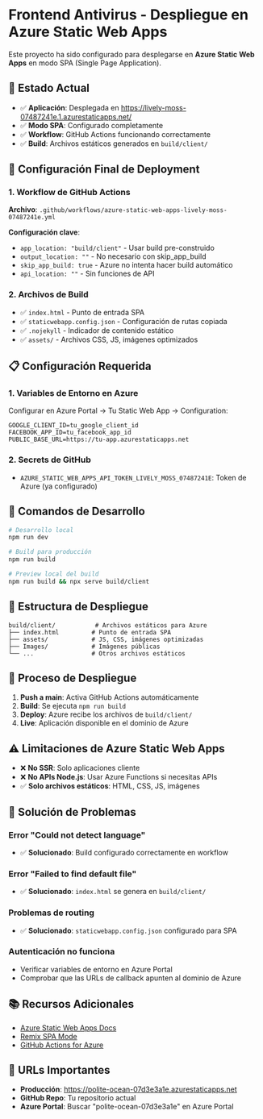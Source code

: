 # Frontend Antivirus - Despliegue en Azure Static Web Apps

Este proyecto ha sido configurado para desplegarse en **Azure Static Web Apps** en modo SPA (Single Page Application).

## 🚀 Estado Actual

- ✅ **Aplicación**: Desplegada en https://lively-moss-07487241e.1.azurestaticapps.net/
- ✅ **Modo SPA**: Configurado completamente
- ✅ **Workflow**: GitHub Actions funcionando correctamente
- ✅ **Build**: Archivos estáticos generados en `build/client/`

## 🔧 Configuración Final de Deployment

### 1. Workflow de GitHub Actions

**Archivo**: `.github/workflows/azure-static-web-apps-lively-moss-07487241e.yml`

**Configuración clave**:

- `app_location: "build/client"` - Usar build pre-construido
- `output_location: ""` - No necesario con skip_app_build
- `skip_app_build: true` - Azure no intenta hacer build automático
- `api_location: ""` - Sin funciones de API

### 2. Archivos de Build

- ✅ `index.html` - Punto de entrada SPA
- ✅ `staticwebapp.config.json` - Configuración de rutas copiada
- ✅ `.nojekyll` - Indicador de contenido estático
- ✅ `assets/` - Archivos CSS, JS, imágenes optimizados

## 📋 Configuración Requerida

### 1. Variables de Entorno en Azure

Configurar en Azure Portal → Tu Static Web App → Configuration:

```
GOOGLE_CLIENT_ID=tu_google_client_id
FACEBOOK_APP_ID=tu_facebook_app_id
PUBLIC_BASE_URL=https://tu-app.azurestaticapps.net
```

### 2. Secrets de GitHub

- `AZURE_STATIC_WEB_APPS_API_TOKEN_LIVELY_MOSS_07487241E`: Token de Azure (ya configurado)

## 🔧 Comandos de Desarrollo

```bash
# Desarrollo local
npm run dev

# Build para producción
npm run build

# Preview local del build
npm run build && npx serve build/client
```

## 📁 Estructura de Despliegue

```
build/client/           # Archivos estáticos para Azure
├── index.html         # Punto de entrada SPA
├── assets/            # JS, CSS, imágenes optimizadas
├── Images/            # Imágenes públicas
└── ...                # Otros archivos estáticos
```

## 🔄 Proceso de Despliegue

1. **Push a main**: Activa GitHub Actions automáticamente
2. **Build**: Se ejecuta `npm run build`
3. **Deploy**: Azure recibe los archivos de `build/client/`
4. **Live**: Aplicación disponible en el dominio de Azure

## ⚠️ Limitaciones de Azure Static Web Apps

- ❌ **No SSR**: Solo aplicaciones cliente
- ❌ **No APIs Node.js**: Usar Azure Functions si necesitas APIs
- ✅ **Solo archivos estáticos**: HTML, CSS, JS, imágenes

## 🐛 Solución de Problemas

### Error "Could not detect language"

- ✅ **Solucionado**: Build configurado correctamente en workflow

### Error "Failed to find default file"

- ✅ **Solucionado**: `index.html` se genera en `build/client/`

### Problemas de routing

- ✅ **Solucionado**: `staticwebapp.config.json` configurado para SPA

### Autenticación no funciona

- Verificar variables de entorno en Azure Portal
- Comprobar que las URLs de callback apunten al dominio de Azure

## 📚 Recursos Adicionales

- [Azure Static Web Apps Docs](https://docs.microsoft.com/en-us/azure/static-web-apps/)
- [Remix SPA Mode](https://remix.run/guides/spa-mode)
- [GitHub Actions for Azure](https://github.com/Azure/static-web-apps-deploy)

## 🔗 URLs Importantes

- **Producción**: https://polite-ocean-07d3e3a1e.azurestaticapps.net
- **GitHub Repo**: Tu repositorio actual
- **Azure Portal**: Buscar "polite-ocean-07d3e3a1e" en Azure Portal

